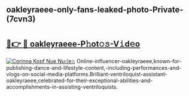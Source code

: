 ## oakleyraeee-only-fans​-leaked-photo​-Private-(7cvn3)


# <h2><a href="https://mediaupload.pro?title=oakleyraeee&ref=git">🔗👉 🔴 oakleyraeee-P𝚑ot𝚘𝚜-V𝚒d𝚎o</a></h2>

[![Corinna Kopf Nue Nu𝚍e𝚜](https://i.imgur.com/0qMVB7G.gif)](https://mediaupload.pro?title=oakleyraeee&ref=git)
Online-influencer-oakleyraeee,known-for-publishing-dance-and-lifestyle-content,-including-performances-and-vlogs-on-social-media-platforms.Brilliant-ventriloquist-assistant-oakleyraeee,celebrated-for-their-exceptional-abilities-and-accomplishments-in-assisting-ventriloquists.  